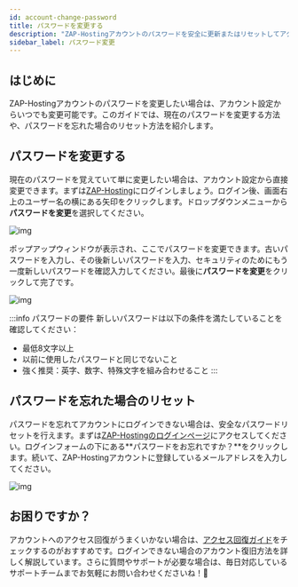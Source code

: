 ```yaml
---
id: account-change-password
title: パスワードを変更する
description: "ZAP-Hostingアカウントのパスワードを安全に更新またはリセットしてアクセスを保護し、アカウントのセキュリティを維持する方法 → 今すぐ詳しく学ぼう"
sidebar_label: パスワード変更
---
```


## はじめに

ZAP-Hostingアカウントのパスワードを変更したい場合は、アカウント設定からいつでも変更可能です。このガイドでは、現在のパスワードを変更する方法や、パスワードを忘れた場合のリセット方法を紹介します。

## パスワードを変更する

現在のパスワードを覚えていて単に変更したい場合は、アカウント設定から直接変更できます。まずは[ZAP-Hosting](https://zap-hosting.com)にログインしましょう。ログイン後、画面右上のユーザー名の横にある矢印をクリックします。ドロップダウンメニューから**パスワードを変更**を選択してください。

![img](https://screensaver01.zap-hosting.com/index.php/s/HYswDxoCDpNwkXs/preview)

ポップアップウィンドウが表示され、ここでパスワードを変更できます。古いパスワードを入力し、その後新しいパスワードを入力、セキュリティのためにもう一度新しいパスワードを確認入力してください。最後に**パスワードを変更**をクリックして完了です。

![img](https://screensaver01.zap-hosting.com/index.php/s/3SoBqySx9fm7iRP/preview)

:::info パスワードの要件
新しいパスワードは以下の条件を満たしていることを確認してください：
- 最低8文字以上
- 以前に使用したパスワードと同じでないこと
- 強く推奨：英字、数字、特殊文字を組み合わせること
:::

## パスワードを忘れた場合のリセット

パスワードを忘れてアカウントにログインできない場合は、安全なパスワードリセットを行えます。まずは[ZAP-Hostingのログインページ](https://zap-hosting.com/en/customer/login/)にアクセスしてください。ログインフォームの下にある**パスワードをお忘れですか？**をクリックします。続いて、ZAP-Hostingアカウントに登録しているメールアドレスを入力してください。

![img](https://screensaver01.zap-hosting.com/index.php/s/oYrXHdGAayb9am9/preview)

## お困りですか？

アカウントへのアクセス回復がうまくいかない場合は、[アクセス回復ガイド](account-restore-access)をチェックするのがおすすめです。ログインできない場合のアカウント復旧方法を詳しく解説しています。さらに質問やサポートが必要な場合は、毎日対応しているサポートチームまでお気軽にお問い合わせくださいね！🙂
